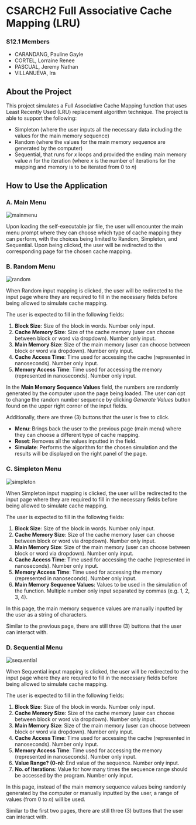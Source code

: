 # CSARCH2 Full Associative Cache Mapping (LRU)

### S12.1 Members
- CARANDANG, Pauline Gayle
- CORTEL, Lorraine Renee
- PASCUAL, Jeremy Nathan
- VILLANUEVA, Ira

## About the Project
This project simulates a Full Associative Cache Mapping function that uses Least Recently Used (LRU) replacement algorithm technique. The project is able to support the following:
- Simpleton (where the user inputs all the necessary data including the values for the main memory sequence)
- Random (where the values for the main memory sequence are generated by the computer)
- Sequential, that runs for _x_ loops and provided the ending main memory value _n_ for the iteration (where _x_ is the number of iterations for the mapping and memory is to be iterated from 0 to _n_)

## How to Use the Application
### A. Main Menu
![mainmenu](https://i.imgur.com/AZu1ih4.png)

Upon loading the self-executable jar file, the user will encounter the main menu prompt where they can choose which type of cache mapping they can perform, with the choices being limited to Random, Simpleton, and Sequential. Upon being clicked, the user will be redirected to the corresponding page for the chosen cache mapping.

### B. Random Menu
![random](https://i.imgur.com/UPLfY3O.png)

When Random input mapping is clicked, the user will be redirected to the input page where they are required to fill in the necessary fields before being allowed to simulate cache mapping.

The user is expected to fill in the following fields:
1. **Block Size**: Size of the block in words. Number only input. 
2. **Cache Memory Size**: Size of the cache memory (user can choose between block or word via dropdown). Number only input. 
3. **Main Memory Size**: Size of the main memory (user can choose between block or word via dropdown). Number only input. 
4. **Cache Access Time**: Time used for accessing the cache (represented in nanoseconds). Number only input. 
5. **Memory Access Time**: Time used for accessing the memory (represented in nanoseconds). Number only input. 

In the **Main Memory Sequence Values** field, the numbers are randomly generated by the computer upon the page being loaded. The user can opt to change the random number sequence by clicking _Generate Values_ button found on the upper right corner of the input fields.

Additionally, there are three (3) buttons that the user is free to click.
- **Menu**: Brings back the user to the previous page (main menu) where they can choose a different type of cache mapping.
- **Reset**: Removes all the values inputted in the field.
- **Simulate**: Performs the algorithm for the chosen simulation and the results will be displayed on the right panel of the page.

### C. Simpleton Menu
![simpleton](https://i.imgur.com/phVEEvu.png)

When Simpleton input mapping is clicked, the user will be redirected to the input page where they are required to fill in the necessary fields before being allowed to simulate cache mapping.

The user is expected to fill in the following fields:
1. **Block Size**: Size of the block in words. Number only input. 
2. **Cache Memory Size**: Size of the cache memory (user can choose between block or word via dropdown). Number only input. 
3. **Main Memory Size**: Size of the main memory (user can choose between block or word via dropdown). Number only input. 
4. **Cache Access Time**: Time used for accessing the cache (represented in nanoseconds). Number only input. 
5. **Memory Access Time**: Time used for accessing the memory (represented in nanoseconds). Number only input. 
6. **Main Memory Sequence Values**: Values to be used in the simulation of the function. Multiple number only input separated by commas (e.g. 1, 2, 3, 4).

In this page, the main memory sequence values are manually inputted by the user as a string of characters. 

Similar to the previous page, there are still three (3) buttons that the user can interact with.

### D. Sequential Menu
![sequential](https://i.imgur.com/vsoRoCX.png)

When Sequential input mapping is clicked, the user will be redirected to the input page where they are required to fill in the necessary fields before being allowed to simulate cache mapping.

The user is expected to fill in the following fields:
1. **Block Size**: Size of the block in words. Number only input. 
2. **Cache Memory Size**: Size of the cache memory (user can choose between block or word via dropdown). Number only input. 
3. **Main Memory Size**: Size of the main memory (user can choose between block or word via dropdown). Number only input. 
4. **Cache Access Time**: Time used for accessing the cache (represented in nanoseconds). Number only input. 
5. **Memory Access Time**: Time used for accessing the memory (represented in nanoseconds). Number only input. 
6. **Value Range? (0-n)**: End value of the sequence. Number only input. 
7. **No. of Iterations**: Value for how many times the sequence range should be accessed by the program. Number only input. 

In this page, instead of the main memory sequence values being randomly generated by the computer or manually inputted by the user, a range of values (from 0 to _n_) will be used.

Similar to the first two pages, there are still three (3) buttons that the user can interact with.
